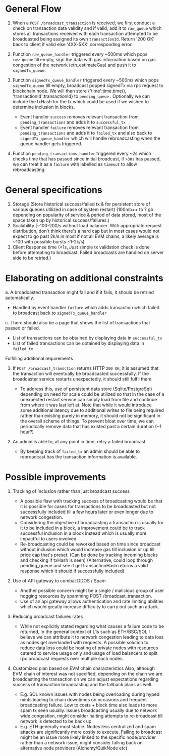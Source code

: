 # General Flow 

1. When a `POST /broadcast_transaction` is received, we first conduct a check on transaction data validity and if valid, add it to `raw_queue` which stores all transactions received with each transaction attempted to be broadcasted being assigned its own `transactionId`. Return '200 OK' back to client if valid else '4XX-5XX' corresponding error.

2. Function `raw_queue_handler` triggered every ~500ms which pops `raw_queue` till empty, sign the data with gas information based on gas congestion of the network (eth_estimateGas) and push it to `signedTx_queue`.

3. Function `signedTx_queue_handler` triggered every ~500ms which pops `signedTx_queue` till empty, broadcast popped signedTx via rpc request to blockchain node. We will then store {'time':time.time(), 'transactionId':transactionId} to `pending_queue` . Optionally we can include the txHash for the tx which could be used if we wished to determine inclusion in blocks.
    - Event handler `success`  removes relevant transaction from `pending_transactions` and adds it to `successful_tx` 
    - Event handler `failure` removes relevant transaction from `pending_transactions` and adds it to `failed_tx` and also back to `signedTx_queue_handler` which will handle rebroadcasting when the queue handler gets triggered.

4. Function `pending_transactions_handler` triggered every ~2s which checks time that has passed since initial broadcast, if `>30s` has passed, we can treat it as a `failure` with labelled as `timeout` to allow rebroadcasting.

# General specifications
1. Storage (Store historical success/failed tx & for persistent store of various queues utilized in case of system restart) (100mb++ to ? gb depending on popularity of service & period of data stored, most of the space taken up by historical success/failures.)
2. Scalability  (~100-200/s without load balancer. With appropriate request distribution, don't think there's a hard cap but in most cases would not expect to go past 2k/s in most if not all EVM chains, a likely average is ~100 with possible bursts ~1-2k/s) 
3. Client Response time (<1s, Just simple tx validation check is done before attempting to broadcast. Failed broadcasts are handled on server side to be retried.)

# Elaborating on additional constraints

a. A broadcasted transaction might fail and if it fails, it should be retried automatically.
- Handled by event handler `failure` which adds transaction which failed to broadcast back to `signedTx_queue_handler`

c. There should also be a page that shows the list of transactions that passed or failed.
- List of transactions can be obtained by displaying data in `successful_tx`
- List of failed transactions can be obtained by displaying data in `failed_tx`

Fulfilling additional requirements
1. If `POST /broadcast_transction` returns HTTP `200 OK`, it is assumed that the transaction will eventually be broadcasted successfully. If the broadcaster service restarts unexpectedly, it should still fulfil them.
    - To address this, use of persistent data store (Sqlite/PostgreSql) depending on need for scale could be utilized so that in the case of a unexpected restart service can simply load from file and continue from where it was last left at. Note that while it would introduce some additional latency due to additional writes to file being required rather than existing purely in memory, it should not be significant in the overall scheme of things. To prevent bloat over time, we can periodically remove data that has existed past a certain duration (~1 hour?)

2. An admin is able to, at any point in time, retry a failed broadcast.
    - By keeping track of `failed_tx` an admin should be able to rebroadcast has the transaction information is available. 

# Possible improvements

1. Tracking of inclusion rather than just broadcast success
    - A possible flaw with tracking success of broadcasting would be that it is possible for cases for transactions to be broadcasted but not successfully included till a few hours later or even longer due to network congestion. 
    - Considering the objective of broadcasting a transaction is usually for it to be included in a block, a improvement could be to track successful inclusion in a block instead which is usually more impactful to users involved. 
    - Re-broadcasting could be reworked based on time since broadcast without inclusion which would increase gas till inclusion or up till price cap that's preset. (Can be done by tracking incoming blocks and checking if txHash is seen) (Alternative, could loop through pending_queue and see if getTransactionHash returns a valid response which it should if successfully included)

2. Use of API gateway to combat DDOS / Spam
    - Another possible concern might be a single / malicious group of user hogging resources by spamming POST /broadcast_transaction. 
    - Use of an api gateway allows authentication and rate limiting abilities which would greatly increase difficulty to carry out such an attack.

3. Reducing broadcast failures rates
    - While not explicitly stated regarding what causes a failure code to be returned, in the general context of L1s such as ETH/BSC/SOL I believe we can attribute it to network congestion leading to data loss as nodes get overloaded with requests. A possible solution to reduce data loss could be hosting of private nodes with resources catered to service usage only and usage of load balancers to split rpc broadcast requests over multiple such nodes. 

4. Customized plan based on EVM chain characteristics
Also, although EVM chain of interest was not specified, depending on the chain we are broadcasting the transaction on we can adjust expectations regarding success of transaction broadcasting and the fallback plans as well.
    - E.g. SOL known issues with nodes being overloading during hyped mints leading to chain downtimes on occasions and frequent broadcasting failure. Low tx costs + block time  also leads to more spam tx seen usually. Issues broadcasting usually due to network wide congestion, might consider halting attempts to re-broadcast till network is detected to be back up.
    - E.g. ETH generally most stable. Nodes less centralized and spam attacks are significantly more costly to execute. Failing to broadcast might be an issue more likely linked to the specific node/provider rather than a network issue, might consider falling back on alternative node providers (Alchemy/QuikNode etc)